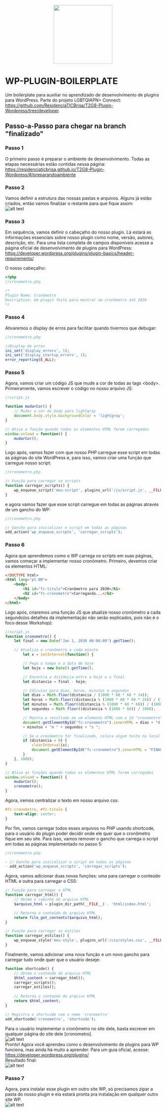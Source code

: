 <p align="center">
  <img src=./logo.png width="190" />
</p>

# WP-PLUGIN-BOILERPLATE
Um boilerplate para auxiliar no aprendizado de desenvolvimento de plugins para WordPress. Parte do projeto LGBTQIAPN+ Connect: https://github.com/ResidenciaTICBrisa/T2G8-Plugin-Wordpress/tree/developer.

## Passo-a-Passo para chegar na branch "finalizado"
### Passo 1
O primeiro passo é preparar o ambiente de desenvolvimento. Todas as etapas necessárias estão contidas nessa página:
https://residenciaticbrisa.github.io/T2G8-Plugin-Wordpress/#/preparandoambiente

### Passo 2
Vamos definir a estrutura das nossas pastas e arquivos. Alguns já estão criados, então vamos finalizar o restante para que fique assim: <br>
![alt text](estrutura.png)
<br>

### Passo 3
Em sequência, vamos definir o cabeçalho do nosso plugin. Lá estará as informações essenciais sobre nosso plugin como nome, versão, autores, descrição, etc. Para uma lista completa de campos disponíveis acesse a página oficial de desenvolvimento de plugins para WordPress: 
https://developer.wordpress.org/plugins/plugin-basics/header-requirements/

O nosso cabeçalho: <br>
```php
<?php
//cronometro.php

/*
Plugin Name: Cronômetro
Description: Um plugin feito para mostrar um cronômetro até 2030
*/
```

### Passo 4 
Ativaremos o display de erros para facilitar quando tivermos que debugar: <br>
```php
//cronometro.php

//Display de erros
ini_set('display_errors', 1);
ini_set('display_startup_errors', 1);
error_reporting(E_ALL);
```

### Passo 5 
Agora, vamos criar um código JS que mude a cor de todas as tags \<body>. Primeiramente, vamos escrever o código no nosso arquivo JS: <br>
```js
//script.js

function mudarCor() {
    // Mudar a cor do body para lightgray
    document.body.style.backgroundColor = 'lightgray';
}

// Ativa a função quando todos os elementos HTML forem carregados
window.onload = function() {
    mudarCor();
}
```
Logo após, vamos fazer com que nosso PHP carregue esse script em todas as páginas do site WordPress e, para isso, vamos criar uma função que carregue nosso script: <br>
```php
//cronometro.php

// Função para carregar os scripts
function carregar_scripts() {
    wp_enqueue_script('meu-script', plugins_url('/js/script.js', __FILE__));
}
```
e agora vamos fazer que esse script carregue em todas as páginas através de um gancho do WP: <br>
```php
//cronometro.php

// Gancho para inicializar o script em todas as páginas
add_action('wp_enqueue_scripts', 'carregar_scripts');
```

### Passo 6
Agora que aprendemos como o WP carrega os scripts em suas páginas, vamos começar a implementar nosso cronômetro. Primeiro, devemos criar os elementos HTML: <br>
```html
<!DOCTYPE html>
<html lang="pt-BR">
    <body>
        <h1 id="fc-titulo">Cronômetro para 2030</h1>
        <h2 id="fc-cronometro">Carregando...</h2>
    </body>
</html>
```
Logo após, criaremos uma função JS que atualize nosso cronômetro a cada segundo(os detalhes da implementação não serão explicados, pois não é o foco desse Workshop): <br>
```js
//script.js
function cronometro() {
    let final = new Date("Jan 1, 2030 00:00:00").getTime();

    // Atualiza o cronômetro a cada minuto
        let x = setInterval(function() {

        // Pega o tempo e a data de hoje
        let hoje = new Date().getTime();

        // Encontra a distância entre o hoje e o final 
        let distancia = final - hoje;

        // Cálculos para dias, horas, minutos e segundos
        let dias = Math.floor(distancia / (1000 * 60 * 60 * 24));
        let horas = Math.floor((distancia % (1000 * 60 * 60 * 24)) / (1000 * 60 * 60));
        let minutos = Math.floor((distancia % (1000 * 60 * 60)) / (1000 * 60));
        let segundos = Math.floor((distancia % (1000 * 60)) / 1000);

        // Mostra o resultado em um elemento HTML com o Id "cronometro"
        document.getElementById("fc-cronometro").innerHTML = dias + "d " + horas + "h "
        + minutos + "m " + segundos + "s ";

        // Se o cronômetro for finalizado, coloca algum testo no local
        if (distancia < 0) {
            clearInterval(x);
            document.getElementById("fc-cronometro").innerHTML = "FINALIZADO";
        }
    }, 1000);
}

// Ativa as funções quando todos os elementos HTML forem carregados
window.onload = function() {
    mudarCor();
    cronometro();
}
```
Agora, iremos centralizar o texto em nosso arquivo css: <br>
```css
#fc-cronometro, #fc-titulo {
    text-align: center;
}
```
Por fim, vamos carregar todos esses arquivos no PHP usando shortcode, para o usuário do plugin poder decidir onde ele quer que o cronômetro fique em seu site. Para isso, vamos remover o gancho que carrega o script em todas as páginas implementado no passo 5: <br>
```php
//cronometro.php

- // Gancho para inicializar o script em todas as páginas
- add_action('wp_enqueue_scripts', 'carregar_scripts');
```

Agora, vamos adicionar duas novas funções: uma para carregar o conteúdo HTML e outra para carregar o CSS: <br>
```php
// Função para carregar o HTML
function carregar_html() {
    // Obtém o caminho do arquivo HTML
    $arquivo_html = plugin_dir_path(__FILE__) . 'html/index.html';

    // Retorna o conteúdo do arquivo HTML
    return file_get_contents($arquivo_html);
}

// Função para carregar os estilos
function carregar_estilos() {
    wp_enqueue_style('meu-style', plugins_url('/css/styles.css', __FILE__));
}
```
Finalmente, vamos adicionar uma nova função e um novo gancho para carregar tudo onde quer que o usuário deseje: <br>
```php
function shortcode() {
    // Obtém o conteúdo do arquivo HTML
    $html_content = carregar_html();
    carregar_scripts();
    carregar_estilos();
    
    // Retorna o conteúdo do arquivo HTML
    return $html_content;
}

// Registra o shortcode com o nome 'cronometro'
add_shortcode('cronometro', 'shortcode');
```
Para o usuário implementar o cronômetro no site dele, basta escrever em qualquer página do site dele [cronometro].
<br>
![alt text](shortcode.png)
<br>
Pronto! Agora você aprendeu como o desenvolvimento de plugins para WP funciona, mas ainda há muito a aprender. Para um guia oficial, acesse: https://developer.wordpress.org/plugins/
<br>
Resultado final:
<br>
![alt text](resultado.png)
</br>

### Passo 7
Agora, para instalar esse plugin em outro site WP, só precisamos zipar a pasta do nosso plugin e ela estará pronta pra instalação em qualquer outro site WP.
<br>
![alt text](zipado.png)
</br>